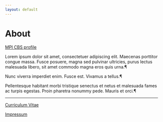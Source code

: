 ```yaml
---
layout: default
---
```


# About

[MPI CBS profile](https://www.cbs.mpg.de/person/enk/1770355)

Lorem ipsum dolor sit amet, consectetuer adipiscing elit. Maecenas porttitor congue massa. Fusce posuere, magna sed pulvinar ultricies, purus lectus malesuada libero, sit amet commodo magna eros quis urna.¶ 
 
Nunc viverra imperdiet enim. Fusce est. Vivamus a tellus.¶ 
 
Pellentesque habitant morbi tristique senectus et netus et malesuada fames ac turpis egestas. Proin pharetra nonummy pede. Mauris et orci.¶ 

---

[Curriculum Vitae](assets/pdfs/Enk_CV.pdf)

[Impressum](Impressum.md)


